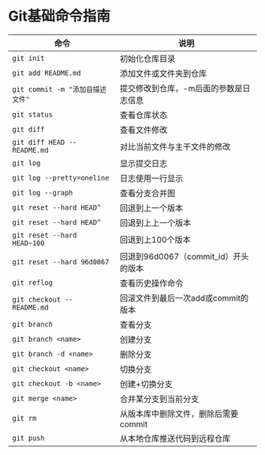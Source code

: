 # Git基础命令指南

| 命令                           | 说明                         |
| ---------------------------- | -------------------------- |
| `git init`                   | 初始化仓库目录                    |
| `git add README.md`          | 添加文件或文件夹到仓库                |
| `git commit -m "添加自描述文件"`    | 提交修改到仓库，-m后面的参数是日志信息       |
| `git status`                 | 查看仓库状态                     |
| `git diff`                   | 查看文件修改                     |
| `git diff HEAD -- README.md` | 对比当前文件与主干文件的修改             |
| `git log`                    | 显示提交日志                     |
| `git log --pretty=oneline`   | 日志使用一行显示                   |
| `git log --graph`           | 查看分支合并图                    |
| `git reset --hard HEAD^`     | 回退到上一个版本                   |
| `git reset --hard HEAD^`     | 回退到上上一个版本                  |
| `git reset --hard HEAD~100`  | 回退到上100个版本                 |
| `git reset --hard 96d0067`   | 回退到96d0067（commit_id）开头的版本 |
| `git reflog`                 | 查看历史操作命令                   |
| `git checkout -- README.md`  | 回滚文件到最后一次add或commit的版本     |
| `git branch`                 | 查看分支                       |
| `git branch <name>`          | 创建分支                       |
| `git branch -d <name>`       | 删除分支                       |
| `git checkout <name>`        | 切换分支                       |
| `git checkout -b <name>`     | 创建+切换分支                    |
| `git merge <name>`           | 合并某分支到当前分支                 |
| `git rm`                     | 从版本库中删除文件，删除后需要commit      |
| `git push`                   | 从本地仓库推送代码到远程仓库             |

